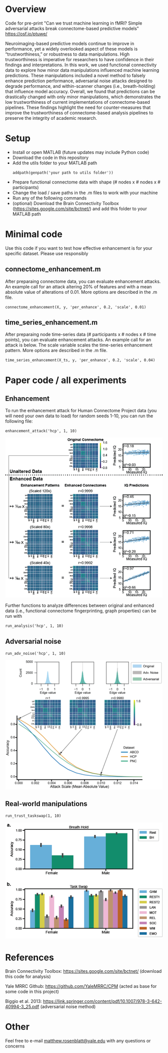 # Overview

Code for pre-print "Can we trust machine learning in fMRI? Simple adversarial attacks break connectome-based predictive models" https://osf.io/ptuwe/

Neuroimaging-based predictive models continue to improve in performance, yet a widely overlooked aspect of these models is “trustworthiness,” or robustness to data manipulations. High trustworthiness is imperative for researchers to have confidence in their findings and interpretations. In this work, we used functional connectivity data to explore how minor data manipulations influenced machine learning predictions. These manipulations included a novel method to falsely enhance prediction performance, adversarial noise attacks designed to degrade performance, and within-scanner changes (i.e., breath-holding) that influence model accuracy. Overall, we found that predictions can be drastically changed with only minor manipulations, which demonstrates the low trustworthiness of current implementations of connectome-based pipelines. These findings highlight the need for counter-measures that improve the trustworthiness of connectome-based analysis pipelines to preserve the integrity of academic research. 


# Setup
- Install or open MATLAB (future updates may include Python code)
- Download the code in this repository
- Add the utils folder to your MATLAB path
  ```
  addpath(genpath('your path to utils folder'))
  ```
- Prepare functional connectome data with shape (# nodes x # nodes x # participants)
- Change the load / save paths in the .m files to work with your machine
- Run any of the following commands
- (optional) Download the Brain Connectivity Toolbox (https://sites.google.com/site/bctnet/) and add this folder to your MATLAB path

# Minimal code
Use this code if you want to test how effective enhancement is for your specific dataset. Please use responsibly

## connectome_enhancement.m

After preparaing connectome data, you can evaluate enhancement attacks. An example call for an attack altering 20% of features and with a mean absolute value of alterations of 0.01. More options are described in the .m file.
```
connectome_enhancement(X, y, 'per_enhance', 0.2, 'scale', 0.01)
```

## time_series_enhancement.m

After preparaing node time-series data (# participants x # nodes x # time points), you can evaluate enhancement attacks. An example call for an attack is below. The scale variable scales the time-series enhancement pattern. More options are described in the .m file.

```
time_series_enhancement(X_ts, y, 'per_enhance', 0.2, 'scale', 0.04)
```


# Paper code / all experiments

## Enhancement

To run the enhancement attack for Human Connectome Project data (you will need your own data to load) for random seeds 1-10, you can run the following file:

``` 
enhancement_attack('hcp', 1, 10)
```

![Enhancement](Figures/enhancement.png)

Further functions to analyze differences between original and enhanced data (i.e., functional connectome fingerprinting, graph properties) can be run with 

```
run_analysis('hcp', 1, 10)
```

## Adversarial noise

```
run_adv_noise('hcp', 1, 10)
```

![Adversarial](Figures/adv_noise.png)


## Real-world manipulations

```
run_trust_taskswap(1, 10)
```

![Real-world](Figures/real_world.png)


# References
Brain Connectivity Toolbox: https://sites.google.com/site/bctnet/ (download this code for analysis)

Yale MRRC Github: https://github.com/YaleMRRC/CPM (acted as base for some code in this project)

Biggio et al. 2013: https://link.springer.com/content/pdf/10.1007/978-3-642-40994-3_25.pdf (adversarial noise method)

# Other

Feel free to e-mail matthew.rosenblatt@yale.edu with any questions or concerns
